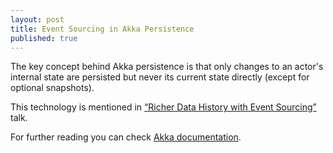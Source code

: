```yaml
---
layout: post
title: Event Sourcing in Akka Persistence
published: true
---
```


The key concept behind Akka persistence is that only changes to an actor's internal state are persisted but never its current state directly (except for optional snapshots).

This technology is mentioned in <a href="http://www.infoq.com/presentations/event-sourcing-groovy" target="_blank">“Richer Data History with Event Sourcing”</a> talk.﻿

For further reading you can check  <a href="http://doc.akka.io/docs/akka/current/scala/persistence.html" target="_blank">Akka documentation</a>.
